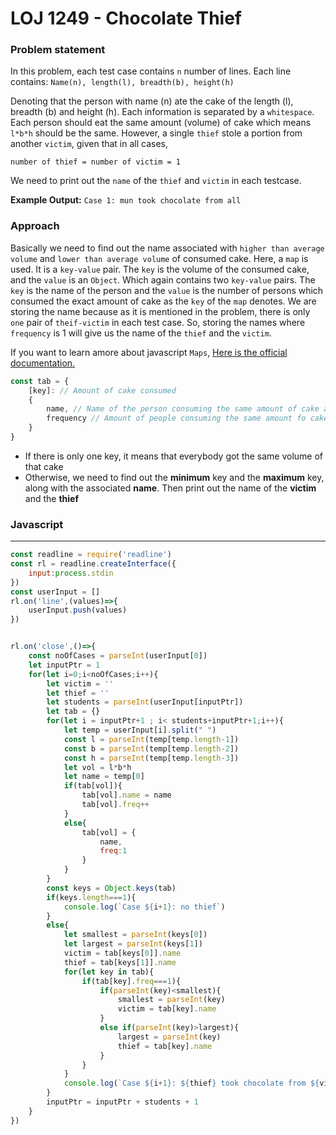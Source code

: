 # LOJ 1249 - Chocolate Thief

### Problem statement
In this problem, each test case contains `n` number of lines. Each line contains:
 `Name(n), length(l), breadth(b), height(h)`

Denoting that the person with name (n) ate the cake of the length (l), breadth (b) and height (h). Each information is separated by a `whitespace`. Each person should eat the same amount (volume) of cake which means `l*b*h` should be the same.
However, a single `thief` stole a portion from another `victim`, given that in all cases,  
```
number of thief = number of victim = 1
```
We need to print out the `name` of the `thief` and `victim` in each testcase.

**Example Output:** `Case 1: mun took chocolate from all` 

### Approach

Basically we need to find out the name associated with `higher than average volume`  and `lower than average volume` 
of consumed cake. Here, a `map` is used. It is a `key-value` pair. The `key` is the volume of the consumed cake, and the `value` is an `Object`. Which again contains two `key-value` pairs. The `key` is the name of the person and the `value` is the number of persons which consumed the exact amount of cake as the `key` of the `map` denotes. We are storing the name because as it is mentioned in the problem, there is only `one` pair of `theif-victim` in each test case. So, storing the names where `frequency` is 1 will give us the name of the `thief` and the `victim`.

If you want to learn amore about javascript `Maps`, [Here is the official documentation.](https://developer.mozilla.org/en-US/docs/Web/JavaScript/Reference/Global_Objects/Map)

```js
const tab = {
    [key]: // Amount of cake consumed
    {
        name, // Name of the person consuming the same amount of cake as the key
        frequency // Amount of people consuming the same amount fo cake 
    }
}
```

- If there is only one key, it means that everybody got the same volume of that cake
- Otherwise, we need to find out the **minimum** key and the **maximum** key, along with the associated **name**. Then print out the name of the **victim** and the **thief**

### Javascript
-----
```js
const readline = require('readline')
const rl = readline.createInterface({
    input:process.stdin
})
const userInput = []
rl.on('line',(values)=>{
    userInput.push(values)
})


rl.on('close',()=>{
    const noOfCases = parseInt(userInput[0])
    let inputPtr = 1
    for(let i=0;i<noOfCases;i++){
        let victim = ''
        let thief = ''
        let students = parseInt(userInput[inputPtr])
        let tab = {}
        for(let i = inputPtr+1 ; i< students+inputPtr+1;i++){
            let temp = userInput[i].split(" ")
            const l = parseInt(temp[temp.length-1])
            const b = parseInt(temp[temp.length-2])
            const h = parseInt(temp[temp.length-3])
            let vol = l*b*h
            let name = temp[0]
            if(tab[vol]){
                tab[vol].name = name
                tab[vol].freq++
            }
            else{
                tab[vol] = {
                    name,
                    freq:1
                }
            }
        }
        const keys = Object.keys(tab)
        if(keys.length===1){
            console.log(`Case ${i+1}: no thief`)
        }
        else{
            let smallest = parseInt(keys[0])
            let largest = parseInt(keys[1])
            victim = tab[keys[0]].name
            thief = tab[keys[1]].name
            for(let key in tab){
                if(tab[key].freq===1){
                    if(parseInt(key)<smallest){
                        smallest = parseInt(key)
                        victim = tab[key].name
                    }
                    else if(parseInt(key)>largest){
                        largest = parseInt(key)
                        thief = tab[key].name
                    }
                }
            }
            console.log(`Case ${i+1}: ${thief} took chocolate from ${victim}`)
        }
        inputPtr = inputPtr + students + 1
    }
})
```
